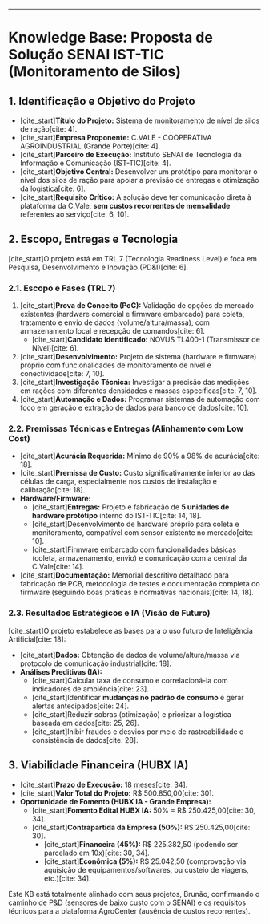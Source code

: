 ---

# Knowledge Base: Proposta de Solução SENAI IST-TIC (Monitoramento de Silos)

## 1. Identificação e Objetivo do Projeto

* [cite_start]**Título do Projeto:** Sistema de monitoramento de nível de silos de ração[cite: 4].
* [cite_start]**Empresa Proponente:** C.VALE - COOPERATIVA AGROINDUSTRIAL (Grande Porte)[cite: 4].
* [cite_start]**Parceiro de Execução:** Instituto SENAI de Tecnologia da Informação e Comunicação (IST-TIC)[cite: 4].
* [cite_start]**Objetivo Central:** Desenvolver um protótipo para monitorar o nível dos silos de ração para apoiar a previsão de entregas e otimização da logística[cite: 6].
* [cite_start]**Requisito Crítico:** A solução deve ter comunicação direta à plataforma da C.Vale, **sem custos recorrentes de mensalidade** referentes ao serviço[cite: 6, 10].

## 2. Escopo, Entregas e Tecnologia

[cite_start]O projeto está em TRL 7 (Tecnologia Readiness Level) e foca em Pesquisa, Desenvolvimento e Inovação (PD&I)[cite: 6].

### 2.1. Escopo e Fases (TRL 7)
1.  [cite_start]**Prova de Conceito (PoC):** Validação de opções de mercado existentes (hardware comercial e firmware embarcado) para coleta, tratamento e envio de dados (volume/altura/massa), com armazenamento local e recepção de comandos[cite: 6].
    * [cite_start]**Candidato Identificado:** NOVUS TL400-1 (Transmissor de Nível)[cite: 6].
2.  [cite_start]**Desenvolvimento:** Projeto de sistema (hardware e firmware) próprio com funcionalidades de monitoramento de nível e conectividade[cite: 7, 10].
3.  [cite_start]**Investigação Técnica:** Investigar a precisão das medições em rações com diferentes densidades e massas específicas[cite: 7, 10].
4.  [cite_start]**Automação e Dados:** Programar sistemas de automação com foco em geração e extração de dados para banco de dados[cite: 10].

### 2.2. Premissas Técnicas e Entregas (Alinhamento com Low Cost)
* [cite_start]**Acurácia Requerida:** Mínimo de 90% a 98% de acurácia[cite: 18].
* [cite_start]**Premissa de Custo:** Custo significativamente inferior ao das células de carga, especialmente nos custos de instalação e calibração[cite: 18].
* **Hardware/Firmware:**
    * [cite_start]**Entregas:** Projeto e fabricação de **5 unidades de hardware protótipo** interno do IST-TIC[cite: 14, 18].
    * [cite_start]Desenvolvimento de hardware próprio para coleta e monitoramento, compatível com sensor existente no mercado[cite: 10].
    * [cite_start]Firmware embarcado com funcionalidades básicas (coleta, armazenamento, envio) e comunicação com a central da C.Vale[cite: 14].
* [cite_start]**Documentação:** Memorial descritivo detalhado para fabricação de PCB, metodologia de testes e documentação completa do firmware (seguindo boas práticas e normativas nacionais)[cite: 14, 18].

### 2.3. Resultados Estratégicos e IA (Visão de Futuro)
[cite_start]O projeto estabelece as bases para o uso futuro de Inteligência Artificial[cite: 18]:
* [cite_start]**Dados:** Obtenção de dados de volume/altura/massa via protocolo de comunicação industrial[cite: 18].
* **Análises Preditivas (IA):**
    * [cite_start]Calcular taxa de consumo e correlacioná-la com indicadores de ambiência[cite: 23].
    * [cite_start]Identificar **mudanças no padrão de consumo** e gerar alertas antecipados[cite: 24].
    * [cite_start]Reduzir sobras (otimização) e priorizar a logística baseada em dados[cite: 25, 26].
    * [cite_start]Inibir fraudes e desvios por meio de rastreabilidade e consistência de dados[cite: 28].

## 3. Viabilidade Financeira (HUBX IA)

* [cite_start]**Prazo de Execução:** 18 meses[cite: 34].
* [cite_start]**Valor Total do Projeto:** R$ 500.850,00[cite: 30].
* **Oportunidade de Fomento (HUBX IA - Grande Empresa):**
    * [cite_start]**Fomento Edital HUBX IA:** 50% = R$ 250.425,00[cite: 30, 34].
    * [cite_start]**Contrapartida da Empresa (50%):** R$ 250.425,00[cite: 30].
        * [cite_start]**Financeira (45%):** R$ 225.382,50 (podendo ser parcelado em 10x)[cite: 30, 34].
        * [cite_start]**Econômica (5%):** R$ 25.042,50 (comprovação via aquisição de equipamentos/softwares, ou custeio de viagens, etc.)[cite: 34].

Este KB está totalmente alinhado com seus projetos, Brunão, confirmando o caminho de P&D (sensores de baixo custo com o SENAI) e os requisitos técnicos para a plataforma AgroCenter (ausência de custos recorrentes).
